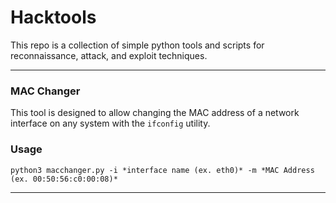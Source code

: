 # Hacktools

This repo is a collection of simple python tools and scripts for reconnaissance, attack, and exploit techniques.

---
### MAC Changer
This tool is designed to allow changing the MAC address of a network interface on any system with the `ifconfig` utility.

### Usage
    python3 macchanger.py -i *interface name (ex. eth0)* -m *MAC Address (ex. 00:50:56:c0:00:08)*
---